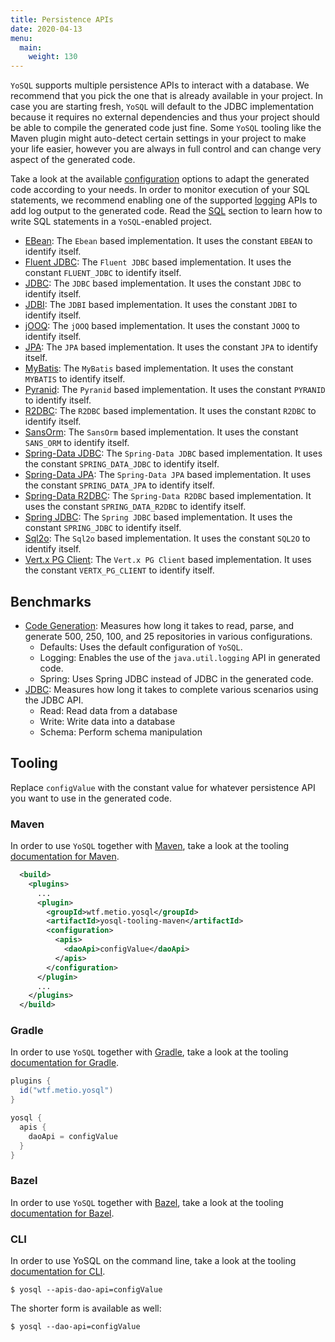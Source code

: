 ```yaml
---
title: Persistence APIs
date: 2020-04-13
menu:
  main:
    weight: 130
---
```


`YoSQL` supports multiple persistence APIs to interact with a database. We recommend that you pick the one that is already available in your project. In case you are starting fresh, `YoSQL` will default to the JDBC implementation because it requires no external dependencies and thus your project should be able to compile the generated code just fine. Some `YoSQL` tooling like the Maven plugin might auto-detect certain settings in your project to make your life easier, however you are always in full control and can change very aspect of the generated code.

Take a look at the available [configuration](../configuration/) options to adapt the generated code according to your needs. In order to monitor execution of your SQL statements, we recommend enabling one of the supported [logging](../logging/) APIs to add log output to the generated code. Read the [SQL](../sql/) section to learn how to write SQL statements in a `YoSQL`-enabled project.

- [EBean](./ebean/): The `Ebean` based implementation. It uses the constant `EBEAN` to identify itself. 
- [Fluent JDBC](./fluent-jdbc/): The `Fluent JDBC` based implementation. It uses the constant `FLUENT_JDBC` to identify itself.
- [JDBC](./jdbc/): The `JDBC` based implementation. It uses the constant `JDBC` to identify itself.
- [JDBI](./jdbi/): The `JDBI` based implementation. It uses the constant `JDBI` to identify itself.
- [jOOQ](./jooq/): The `jOOQ` based implementation. It uses the constant `JOOQ` to identify itself.
- [JPA](./jpa/): The `JPA` based implementation. It uses the constant `JPA` to identify itself.
- [MyBatis](./mybatis/): The `MyBatis` based implementation. It uses the constant `MYBATIS` to identify itself.
- [Pyranid](./pyranid/): The `Pyranid` based implementation. It uses the constant `PYRANID` to identify itself.
- [R2DBC](./r2dbc/): The `R2DBC` based implementation. It uses the constant `R2DBC` to identify itself.
- [SansOrm](./sansorm/): The `SansOrm` based implementation. It uses the constant `SANS_ORM` to identify itself.
- [Spring-Data JDBC](./spring-data-jdbc/): The `Spring-Data JDBC` based implementation. It uses the constant `SPRING_DATA_JDBC` to identify itself.
- [Spring-Data JPA](./spring-data-jpa/): The `Spring-Data JPA` based implementation. It uses the constant `SPRING_DATA_JPA` to identify itself.
- [Spring-Data R2DBC](./spring-data-r2dbc/): The `Spring-Data R2DBC` based implementation. It uses the constant `SPRING_DATA_R2DBC` to identify itself.
- [Spring JDBC](./spring-jdbc/): The `Spring JDBC` based implementation. It uses the constant `SPRING_JDBC` to identify itself.
- [Sql2o](./sql2o/): The `Sql2o` based implementation. It uses the constant `SQL2O` to identify itself.
- [Vert.x PG Client](./vertx-pg-client/): The `Vert.x PG Client` based implementation. It uses the constant `VERTX_PG_CLIENT` to identify itself.

## Benchmarks

- [Code Generation](https://jmh.morethan.io/?sources=https://yosql.projects.metio.wtf/persistence/benchmarks/2021/yosql-benchmarks-codegen.json,https://yosql.projects.metio.wtf/persistence/benchmarks/current/yosql-benchmarks-codegen.json): Measures how long it takes to read, parse, and generate 500, 250, 100, and 25 repositories in various configurations.
    - Defaults: Uses the default configuration of `YoSQL`.
    - Logging: Enables the use of the `java.util.logging` API in generated code.
    - Spring: Uses Spring JDBC instead of JDBC in the generated code.
- [JDBC](https://jmh.morethan.io/?sources=https://yosql.projects.metio.wtf/persistence/benchmarks/2021/yosql-benchmarks-jdbc.json,https://yosql.projects.metio.wtf/persistence/benchmarks/current/yosql-benchmarks-jdbc.json): Measures how long it takes to complete various scenarios using the JDBC API.
    - Read: Read data from a database
    - Write: Write data into a database
    - Schema: Perform schema manipulation

## Tooling

Replace `configValue` with the constant value for whatever persistence API you want to use in the generated code.

### Maven

In order to use `YoSQL` together with [Maven](https://maven.apache.org/), take a look at the tooling [documentation
for Maven](../../../tooling/maven/).

```xml
  <build>
    <plugins>
      ...
      <plugin>
        <groupId>wtf.metio.yosql</groupId>
        <artifactId>yosql-tooling-maven</artifactId>
        <configuration>
          <apis>
            <daoApi>configValue</daoApi>
          </apis>
        </configuration>
      </plugin>
      ...
    </plugins>
  </build>
```

### Gradle

In order to use `YoSQL` together with [Gradle](https://gradle.org/), take a look at the tooling [documentation for Gradle](../../../tooling/gradle/).

```groovy
plugins {
  id("wtf.metio.yosql")
}

yosql {
  apis {
    daoApi = configValue
  }
}
```

### Bazel

In order to use `YoSQL` together with [Bazel](https://bazel.build/), take a look at the tooling [documentation for
Bazel](../../../tooling/bazel/).

### CLI

In order to use YoSQL on the command line, take a look at the tooling [documentation for CLI](../../../tooling/cli/).

```shell
$ yosql --apis-dao-api=configValue
```

The shorter form is available as well:

```shell
$ yosql --dao-api=configValue
```
